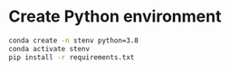 # Create Python environment

```bash
conda create -n stenv python=3.8
conda activate stenv
pip install -r requirements.txt
```
